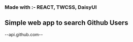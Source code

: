 ### Made with :- **REACT, TWCSS, DaisyUI**

## Simple web app to search Github Users

--api.github.com--
